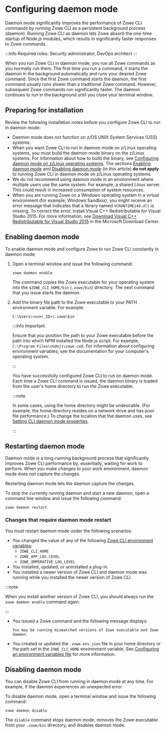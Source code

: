 # Configuring daemon mode

Daemon mode significantly improves the performance of Zowe CLI commands by running Zowe CLI as a persistent background process (daemon). Running Zowe CLI as daemon lets Zowe absorb the one-time startup of Node.js modules, which results in significantly faster responses to Zowe commands.

:::info Required roles: Security administrator, DevOps architect
:::

When you run Zowe CLI in daemon mode, you run all Zowe commands as you normally run them. The first time you run a command, it starts the daemon in the background automatically and runs your desired Zowe command. Since the first Zowe command starts the daemon, the first command usually runs slower than a traditional Zowe command. However, subsequent Zowe commands run significantly faster. The daemon continues to run in the background until you close your terminal window.

## Preparing for installation

Review the following installation notes before you configure Zowe CLI to run in daemon mode:

- Daemon mode does not function on z/OS UNIX System Services (USS) systems.
- When you want Zowe CLI to run in daemon mode on z/Linux operating systems, you must build the daemon mode binary on the z/Linux systems. For information about how to build the binary, see [Configuring daemon mode on z/Linux operating systems](../user-guide/cli-configure-daemon-on-zlinux-os.md). The sections [Enabling daemon mode](#enabling-daemon-mode) and [Disabling daemon mode](#disabling-daemon-mode) (in this article) **do not apply** to running Zowe CLI in daemon mode on z/Linux operating systems.
- We do not recommend using daemon mode in an environment where multiple users use the same system. For example, a shared Linux server. This could result in increased consumption of system resources.
- When you are running Zowe on a Windows operating system in a virtual environment (for example, Windows Sandbox), you might receive an error message that indicates that a library named `VCRUNTIME140.dll` is missing. To correct the error, install Visual C++ Redistributable for Visual Studio 2015. For more information, see [Download Visual C++ Redistributable for Visual Studio 2015](https://www.microsoft.com/en-us/download/details.aspx?id=48145) in the Microsoft Download Center.

## Enabling daemon mode

To enable daemon mode and configure Zowe to run Zowe CLI constantly in daemon mode:

1. Open a terminal window and issue the following command:

   ```
   zowe daemon enable
   ```

   The command copies the Zowe executable for your operating system into the `$ZOWE_CLI_HOME/bin` (`.zowe/bin`) directory. The next command that you issue starts the daemon.

2. Add the binary file path to the Zowe executable to your PATH environment variable. For example:

   ```
   C:\Users\<user_ID>\.zowe\bin
   ```

   :::info Important
   
   Ensure that you position the path to your Zowe executable before the path into which NPM installed the Node.js script. For example, `C:\Program Files\nodejs\zowe.cmd`. For information about configuring environment variables, see the documentation for your computer's operating system.

   :::

   You have successfully configured Zowe CLI to run on daemon mode. Each time a Zowe CLI command is issued, the daemon binary is loaded from the user's home directory to run the Zowe executable.
   
   :::note

   In some cases, using the home directory might be undesirable. (For example, the home directory resides on a network drive and has poor file performance.) To change the location that the daemon uses, see [Setting CLI daemon mode properties](../user-guide/cli-configuringcli-ev.md#setting-cli-daemon-mode-properties).

   :::

## Restarting daemon mode

Daemon mode is a long-running background process that significantly improves Zowe CLI performance by, essentially, waiting for work to perform. When you make changes to your work environment, daemon mode does not capture the changes.

Restarting daemon mode lets the daemon capture the changes.

To stop the currently running daemon and start a new daemon, open a command line window and issue the following command:

```
zowe daemon restart
```

### Changes that require daemon mode restart

You must restart daemon mode under the following scenarios:

- You changed the value of any of the following [Zowe CLI environment variables](cli-configuringcli-ev.md):
  - `ZOWE_CLI_HOME`
  - `ZOWE_APP_LOG_LEVEL`
  - `ZOWE_IMPERATIVE_LOG_LEVEL`
- You installed, updated, or uninstalled a plug-in.
- You installed a newer version of Zowe CLI and daemon mode was running while you installed the newer version of Zowe CLI.

:::note

When you install another version of Zowe CLI, you should always run the `zowe daemon enable` command again.

:::

- You issued a Zowe command and the following message displays:
   ```
   You may be running mismatched versions of Zowe executable and Zowe daemon.
   ```

- You created or updated the `.zowe.env.json` file in your home directory or the path set in the `ZOWE_CLI_HOME` environment variable. See [Configuring an environment variables file](../user-guide/cli-configuringcli-evfile.md) for more information.

## Disabling daemon mode

You can disable Zowe CLI from running in daemon mode at any time. For example, if the daemon experiences an unexpected error.

To disable daemon mode, open a terminal window and issue the following command:

   ```
   zowe daemon disable
   ```

The `disable` command stops daemon mode, removes the Zowe executable from your `.zowe/bin` directory, and disables daemon mode.
